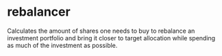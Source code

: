 # rebalancer
Calculates the amount of shares one needs to buy to rebalance an investment portfolio and bring it closer to target allocation while spending as much of the investment as possible.
